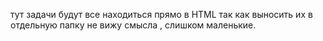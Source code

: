 тут задачи будут все находиться прямо в HTML так как выносить их в отдельную папку не вижу смысла , слишком маленькие.
